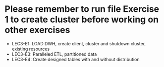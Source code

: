 # Please remember to run file Exercise 1 to create cluster before working on other exercises
- LEC3-E1: LOAD DWH, create client, cluster and shutdown cluster, existing resources
- LEC3-E3: Paralleled ETL, partitioned data
- LEC3-E4: Create designed tables with and without distribution 
